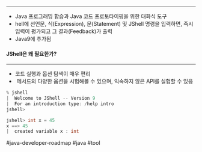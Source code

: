 
---
- Java 프로그래밍 합습과 Java 코드 프로토타이핑을 위한 대화식 도구
- hell에 선언문, 식(Expression), 문(Statement) 및 JShell 명령을 입력하면, 즉시 입력이 평가되고 그 결과(Feedback)가 출력
- Java9에 추가됨

#### JShell은 왜 필요한가?
---
- 코드 실행과 옵션 탐색이 매우 편리
-  메서드의 다양한 옵션을 시험해볼 수 있으며, 익숙하지 않은 API를 실험할 수 있음
```java
% jshell
|  Welcome to JShell -- Version 9
|  For an introduction type: /help intro
jshell>
```

```java
jshell> int x = 45
x ==> 45
|  created variable x : int
```


#java-developer-roadmap
#java 
#tool
